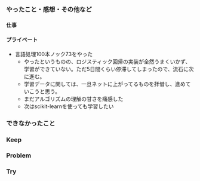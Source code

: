 ### やったこと・感想・その他など

#### 仕事


#### プライベート

- 言語処理100本ノック73をやった
  - やったというものの、ロジスティック回帰の実装が全然うまくいかず、学習ができていない。ただ5日間くらい停滞してしまったので、流石に次に進む。
  - 学習データに関しては、一旦ネットに上がってるものを拝借し、進めていこうと思う。
  - まだアルゴリズムの理解の甘さを痛感した
  - 次はscikit-learnを使っても学習したい

### できなかったこと


### Keep


### Problem 


### Try

